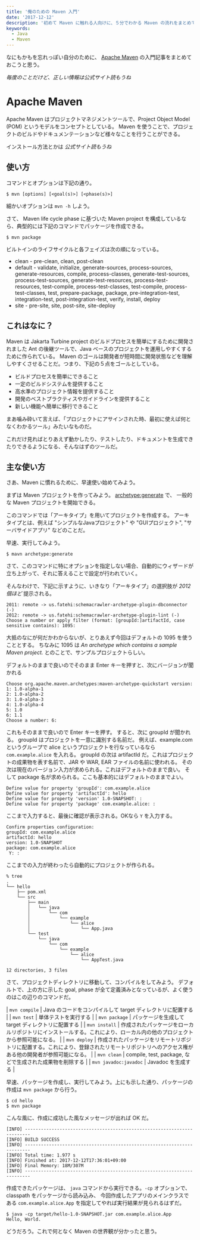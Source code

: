 ```yaml
---
title: '俺のための Maven 入門'
date: '2017-12-12'
description: '初めて Maven に触れる人向けに、５分でわかる Maven の流れをまとめておきました'
keywords:
  - Java
  - Maven
---
```


なにもかもを忘れっぽい自分のために、 [Apache Maven](https://maven.apache.org) の入門記事をまとめておこうと思う。

*毎度のことだけど、正しい情報は公式サイト読もうね*

Apache Maven
====

Apache Maven はプロジェクトマネジメントツールで、Project Object Model (POM) というモデルをコンセプトとしている。
Maven を使うことで、プロジェクトのビルドやドキュメンテーションなど様々なことを行うことができる。

インストール方法とかは *公式サイト読もうね*

使い方
----

コマンドとオプションは下記の通り。

```shell
$ mvn [options] [<goal(s)>] [<phase(s)>]
```

細かいオプションは `mvn -h` しよう。

さて、 Maven life cycle phase に基づいた Maven project を構成しているなら、典型的には下記のコマンドでパッケージを作成できる。

```
$ mvn package
```

ビルトインのライフサイクルと各フェイズは次の順になっている。

* clean - pre-clean, clean, post-clean
* default - validate, initialize, generate-sources, process-sources, generate-resources, compile, process-classes, generate-test-sources, process-test-sources, generate-test-resources, process-test-resources, test-compile, process-test-classes, test-compile, process-test-classes, test, prepare-package, package, pre-integration-test, integration-test, post-integration-test, verify, install, deploy
* site - pre-site, site, post-site, site-deploy

これはなに？
----

Maven は Jakarta Turbine project のビルドプロセスを簡単にするために開発されました Ant の後継ツールで、Java ベースのプロジェクトを運用しやすくするために作られている。
Maven のゴールは開発者が短時間に開発状態などを理解しやすくさせることだ。つまり、下記の５点をゴールとしている。

* ビルドプロセスを簡単にできること
* 一定のビルドシステムを提供すること
* 高水準のプロジェクト情報を提供すること
* 開発のベストプラクティスやガイドラインを提供すること
* 新しい機能へ簡単に移行できること

まあ噛み砕いて言えば、「プロジェクトにアサインされた時、最初に使えば何となくわかるツール」みたいなものだ。

これだけ見ればとりあえず動かしたり、テストしたり、ドキュメントを生成できたりできるようになる、そんなはずのツールだ。

主な使い方
----

さあ、Maven に慣れるために、早速使い始めてみよう。

まずは Maven プロジェクトを作ってみよう。
[archetype:generate](http://maven.apache.org/archetype/maven-archetype-plugin/generate-mojo.html) で、
一般的な Maven プロジェクトを開始できる。

このコマンドでは「アーキタイプ」を用いてプロジェクトを作成する。
アーキタイプとは、例えば "シンプルなJavaプロジェクト" や
"GUIプロジェクト", "サーバサイドアプリ" などのことだ。

早速、実行してみよう。

```
$ mavn archetype:generate
```

さて、このコマンドに特にオプションを指定しない場合、自動的にウィザードが立ち上がって、それに答えることで設定が行われていく。

そんなわけで、下記に示すように、いきなり「アーキタイプ」の選択肢が *2012個ほど* 提示される。

```
2011: remote -> us.fatehi:schemacrawler-archetype-plugin-dbconnector (-)
2012: remote -> us.fatehi:schemacrawler-archetype-plugin-lint (-)
Choose a number or apply filter (format: [groupId:]artifactId, case sensitive contains): 1095:
```

大抵のなにが何だかわからないが、とりあえず今回はデフォルトの 1095 を使うこととする。
ちなみに 1095 は _An archetype which contains a sample Maven project._ とのことで、サンプルプロジェクトらしい。

デフォルトのままで良いのでそのまま Enter キーを押すと、次にバージョンが聞かれる

```
Choose org.apache.maven.archetypes:maven-archetype-quickstart version:
1: 1.0-alpha-1
2: 1.0-alpha-2
3: 1.0-alpha-3
4: 1.0-alpha-4
5: 1.0
6: 1.1
Choose a number: 6:
```

これもそのままで良いので Enter キーを押す。
すると、次に groupId が聞かれる。
groupId はプロジェクトを一意に識別する名前だ。
例えば、example.com というグループで alice というプロジェクトを行なっているなら
`com.example.alice` を入れる。
groupId の次は artifactId だ。これはプロジェクトの成果物を表す名前で、JAR や WAR, EAR ファイルの名前に使われる。
その次は現在のバージョン入力が求められる。これはデフォルトのままで良い。
そして package 名が求められる。ここも基本的にはデフォルトのままでよい。

```
Define value for property 'groupId': com.example.alice
Define value for property 'artifactId': hello
Define value for property 'version' 1.0-SNAPSHOT: :
Define value for property 'package' com.example.alice: :
```

ここまで入力すると、最後に確認が表示される。OKなら `Y` を入力する。

```
Confirm properties configuration:
groupId: com.example.alice
artifactId: hello
version: 1.0-SNAPSHOT
package: com.example.alice
 Y: :
```

ここまでの入力が終わったら自動的にプロジェクトが作られる。

```
% tree
.
└── hello
    ├── pom.xml
    └── src
        ├── main
        │   └── java
        │       └── com
        │           └── example
        │               └── alice
        │                   └── App.java
        └── test
            └── java
                └── com
                    └── example
                        └── alice
                            └── AppTest.java

12 directories, 3 files
```

さて、プロジェクトディレクトリに移動して、コンパイルをしてみよう。
デフォルトで、上の方に示した goal, phase が全て定義済みとなっているが、よく使うのはこの辺りのコマンドだ。

| `mvn compile` | Java のコードをコンパイルして target ディレクトリに配置する |
| `mvn test` | 単体テストを実行する |
| `mvn package` | パッケージを生成して target ディレクトリに配置する |
| `mvn install` | 作成されたパッケージをローカルリポジトリにインストールする。これにより、ローカル内の他のプロジェクトから参照可能になる。 |
| `mvn deploy` | 作成されたパッケージをリモートリポジトリに配置する。これにより、登録されたリモートリポジトリへのアクセス権がある他の開発者が参照可能になる。 |
| `mvn clean` | compile, test, package, などで生成された成果物を削除する |
| `mvn javadoc:javadoc` | Javadoc を生成する |

早速、パッケージを作成し、実行してみよう。上にも示した通り、パッケージの作成は `mvn package` から行う。

```
$ cd hello
$ mvn package
```
こんな風に、作成に成功した風なメッセージが出れば OK だ。

```
[INFO] ------------------------------------------------------------------------
[INFO] BUILD SUCCESS
[INFO] ------------------------------------------------------------------------
[INFO] Total time: 1.977 s
[INFO] Finished at: 2017-12-12T17:36:01+09:00
[INFO] Final Memory: 18M/307M
[INFO] ------------------------------------------------------------------------
```

作成できたパッケージは、 `java` コマンドから実行できる。`-cp` オプションで、classpath をパッケージから読み込み、
今回作成したアプリのメインクラスである `com.example.alice.App` を指定してやれば実行結果が見られるはずだ。

```
$ java -cp target/hello-1.0-SNAPSHOT.jar com.example.alice.App
Hello, World.
```

どうだろう。これで何となく Maven の世界観が分かったと思う。
